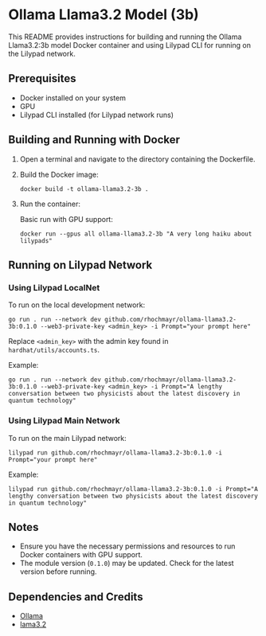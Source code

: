 # Ollama Llama3.2 Model (3b)

This README provides instructions for building and running the Ollama Llama3.2:3b model Docker container and using Lilypad CLI for running on the Lilypad network.

## Prerequisites

- Docker installed on your system
- GPU
- Lilypad CLI installed (for Lilypad network runs)

## Building and Running with Docker

1. Open a terminal and navigate to the directory containing the Dockerfile.

2. Build the Docker image:
   ```
   docker build -t ollama-llama3.2-3b .
   ```

3. Run the container:

   Basic run with GPU support:
   ```
   docker run --gpus all ollama-llama3.2-3b "A very long haiku about lilypads"
   ```

## Running on Lilypad Network

### Using Lilypad LocalNet

To run on the local development network:

```
go run . run --network dev github.com/rhochmayr/ollama-llama3.2-3b:0.1.0 --web3-private-key <admin_key> -i Prompt="your prompt here"
```

Replace `<admin_key>` with the admin key found in `hardhat/utils/accounts.ts`.

Example:
```
go run . run --network dev github.com/rhochmayr/ollama-llama3.2-3b:0.1.0 --web3-private-key <admin_key> -i Prompt="A lengthy conversation between two physicists about the latest discovery in quantum technology"
```

### Using Lilypad Main Network

To run on the main Lilypad network:

```
lilypad run github.com/rhochmayr/ollama-llama3.2-3b:0.1.0 -i Prompt="your prompt here"
```

Example:
```
lilypad run github.com/rhochmayr/ollama-llama3.2-3b:0.1.0 -i Prompt="A lengthy conversation between two physicists about the latest discovery in quantum technology"
```

## Notes

- Ensure you have the necessary permissions and resources to run Docker containers with GPU support.
- The module version (`0.1.0`) may be updated. Check for the latest version before running.

## Dependencies and Credits

- [Ollama](https://ollama.com/)
- [lama3.2](https://ollama.com/library/llama3.2)